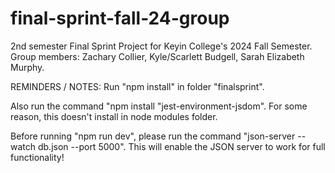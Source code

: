 # final-sprint-fall-24-group

2nd semester Final Sprint Project for Keyin College's 2024 Fall Semester. Group members: Zachary Collier, Kyle/Scarlett Budgell, Sarah Elizabeth Murphy.

REMINDERS / NOTES: Run "npm install" in folder "finalsprint".

Also run the command "npm install "jest-environment-jsdom". For some reason, this doesn't install in node modules folder.

Before running "npm run dev", please run the command "json-server --watch db.json --port 5000". This will enable the JSON server to work for full functionality!

